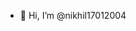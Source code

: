 - 👋 Hi, I’m @nikhil17012004
  

<!---
nikhil17012004/nikhil17012004 is a ✨ special ✨ repository because its `README.md` (this file) appears on your GitHub profile.
You can click the Preview link to take a look at your changes.
--->

